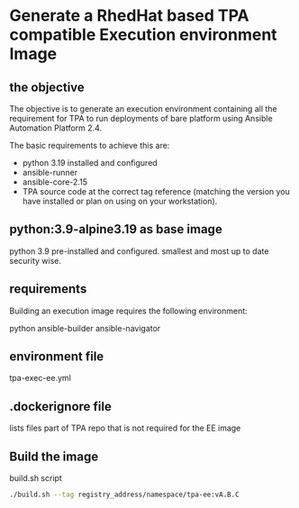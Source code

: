 # Generate a RhedHat based TPA compatible Execution environment Image

## the objective

The objective is to generate an execution environment containing all the requirement
for TPA to run deployments of bare platform using Ansible Automation Platform 2.4.

The basic requirements to achieve this are:

- python 3.19 installed and configured
- ansible-runner
- ansible-core-2.15
- TPA source code at the correct tag reference (matching the version you have installed or plan on using on your workstation).

## python:3.9-alpine3.19 as base image

python 3.9 pre-installed and configured.
smallest and most up to date security wise.

## requirements

Building an execution image requires the following environment:

python
ansible-builder
ansible-navigator


## environment file

tpa-exec-ee.yml

## .dockerignore file

lists files part of TPA repo that is not required for the EE image

## Build the image

build.sh script

```bash
./build.sh --tag registry_address/namespace/tpa-ee:vA.B.C
```



